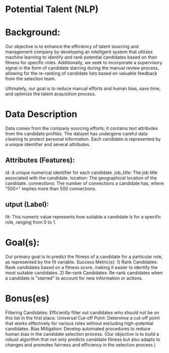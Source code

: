 # Potential Talent (NLP)

# Background:

Our objective is to enhance the efficiency of talent sourcing and management company by developing an intelligent system that utilizes machine learning to identify and rank potential candidates based on their fitness for specific roles. Additionally, we seek to incorporate a supervisory signal in the form of candidate starring during the manual review process, allowing for the re-ranking of candidate lists based on valuable feedback from the selection team.

Ultimately, our goal is to reduce manual efforts and human bias, save time, and optimize the talent acquisition process.

# Data Description

Data comes from the company sourcing efforts; it contains text attributes from the candidate profiles. The dataset has undergone careful data cleaning to protect personal information. Each candidate is represented by a unique identifier and several attributes.

## Attributes (Features):

id: A unique numerical identifier for each candidate.
job_title: The job title associated with the candidate.
location: The geographical location of the candidate.
connections: The number of connections a candidate has, where "500+" implies more than 500 connections.

## utput (Label):
fit: This numeric value represents how suitable a candidate is for a specific role, ranging from 0 to 1.

# Goal(s):

Our primary goal is to predict the fitness of a candidate for a particular role, as represented by the fit variable.
Success Metric(s): 1) Rank Candidates: Rank candidates based on a fitness score, making it easier to identify the most suitable candidates. 2) Re-rank Candidates: Re-rank candidates when a candidate is "starred" to account for new information or actions.

# Bonus(es)

Filtering Candidates: Efficiently filter out candidates who should not be on this list in the first place.
Universal Cut-off Point: Determine a cut-off point that works effectively for various roles without excluding high-potential candidates.
Bias Mitigation: Develop automated procedures to reduce human bias in the candidate selection process.
(Our objective is to build a robust algorithm that not only predicts candidate fitness but also adapts to changes and promotes fairness and efficiency in the selection process.)





